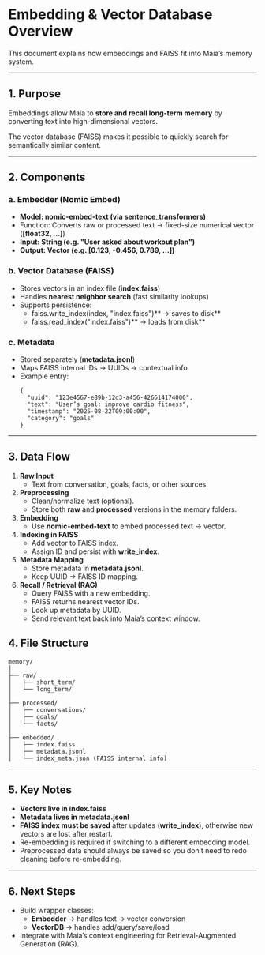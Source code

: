 
# **Embedding & Vector Database Overview**

This document explains how embeddings and FAISS fit into Maia’s memory system.

---

## **1. Purpose**

Embeddings allow Maia to **store and recall long-term memory** by converting text into high-dimensional vectors.

The vector database (FAISS) makes it possible to quickly search for semantically similar content.

---

## **2. Components**

### **a. Embedder (Nomic Embed)**

* **Model: **nomic-embed-text** (via **sentence_transformers**)**
* Function: Converts raw or processed text → fixed-size numerical vector (**[float32, …]**)
* **Input: String (e.g. **"User asked about workout plan"**)**
* **Output: Vector (e.g. **[0.123, -0.456, 0.789, …]**)**

### **b. Vector Database (FAISS)**

* Stores vectors in an index file (**index.faiss**)
* Handles **nearest neighbor search** (fast similarity lookups)
* Supports persistence:
  * faiss.write_index(index, "index.faiss")** → saves to disk**
  * faiss.read_index("index.faiss")** → loads from disk**

### **c. Metadata**

* Stored separately (**metadata.jsonl**)
* Maps FAISS internal IDs → UUIDs → contextual info
* Example entry:
  ```
  {
    "uuid": "123e4567-e89b-12d3-a456-426614174000",
    "text": "User’s goal: improve cardio fitness",
    "timestamp": "2025-08-22T09:00:00",
    "category": "goals"
  }
  ```

---



## **3. Data Flow**

1. **Raw Input**
   * Text from conversation, goals, facts, or other sources.
2. **Preprocessing**
   * Clean/normalize text (optional).
   * Store both **raw** and **processed** versions in the memory folders.
3. **Embedding**
   * Use **nomic-embed-text** to embed processed text → vector.
4. **Indexing in FAISS**
   * Add vector to FAISS index.
   * Assign ID and persist with **write_index**.
5. **Metadata Mapping**
   * Store metadata in **metadata.jsonl**.
   * Keep UUID → FAISS ID mapping.
6. **Recall / Retrieval (RAG)**
   * Query FAISS with a new embedding.
   * FAISS returns nearest vector IDs.
   * Look up metadata by UUID.
   * Send relevant text back into Maia’s context window.

## **4. File Structure**

```
memory/
│
├── raw/
│   ├── short_term/
│   └── long_term/
│
├── processed/
│   ├── conversations/
│   ├── goals/
│   └── facts/
│
├── embedded/
│   ├── index.faiss
│   ├── metadata.jsonl
│   └── index_meta.json (FAISS internal info)
```


---



## **5. Key Notes**

* **Vectors live in index.faiss**
* **Metadata lives in metadata.jsonl**
* **FAISS index must be saved** after updates (**write_index**), otherwise new vectors are lost after restart.
* Re-embedding is required if switching to a different embedding model.
* Preprocessed data should always be saved so you don’t need to redo cleaning before re-embedding.

---

## **6. Next Steps**

* Build wrapper classes:
  * **Embedder** → handles text → vector conversion
  * **VectorDB** → handles add/query/save/load
* Integrate with Maia’s context engineering for Retrieval-Augmented Generation (RAG).
